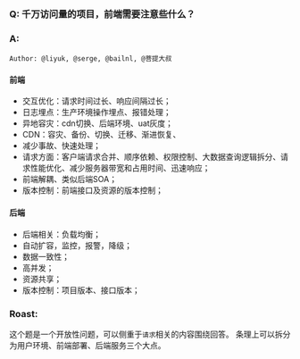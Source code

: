 ### Q: 千万访问量的项目，前端需要注意些什么？

### A: 

`Author: @liyuk, @serge, @bailnl, @菩提大叔`

#### 前端
- 交互优化：请求时间过长、响应间隔过长；
- 日志埋点：生产环境操作埋点、报错处理；
- 异地容灾：cdn切换、后端环境、uat灰度；
- CDN：容灾、备份、切换、迁移、渐进恢复、
- 减少事故、快速处理；
- 请求方面：客户端请求合并、顺序依赖、权限控制、大数据查询逻辑拆分、请求性能优化、减少服务器带宽和占用时间、迅速响应；
- 前端解耦、类似后端SOA；
- 版本控制：前端接口及资源的版本控制；

#### 后端
- 后端相关：负载均衡；
- 自动扩容，监控，报警，降级；
- 数据一致性；
- 高并发；
- 资源共享；
- 版本控制：项目版本、接口版本；

### Roast: 
这个题是一个开放性问题，可以侧重于`请求`相关的内容围绕回答。
条理上可以拆分为用户环境、前端部署、后端服务三个大点。
